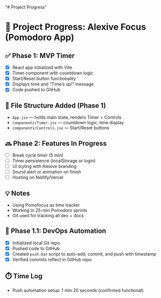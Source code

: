 "# Project Progress"

# 📄 Project Progress: Alexive Focus (Pomodoro App)

## ✅ Phase 1: MVP Timer

- [x] React app initialized with Vite
- [x] Timer component with countdown logic
- [x] Start/Reset button functionality
- [x] Displays time and “Time’s up!” message
- [x] Code pushed to GitHub

## 📁 File Structure Added (Phase 1)

- `App.jsx` — holds main state, renders Timer + Controls
- `components/Timer.jsx` — countdown logic, time display
- `components/Controls.jsx` — Start/Reset buttons

## 🔜 Phase 2: Features In Progress

- [ ] Break cycle timer (5 min)
- [ ] Timer persistence (localStorage or login)
- [ ] UI styling with Alexive branding
- [ ] Sound alert or animation on finish
- [ ] Hosting on Netlify/Vercel

## 💡 Notes

- Using Pomofocus as time tracker
- Working in 25-min Pomodoro sprints
- Git used for tracking all dev + docs

## 🔧 Phase 1.1: DevOps Automation

- [x] Initialized local Git repo
- [x] Pushed code to GitHub
- [x] Created `push.bat` script to auto-add, commit, and push with timestamp
- [x] Verified commits reflect in GitHub repo

## ⏱️ Time Log

- Push automation setup: 1 min 20 seconds (confirmed functional)
